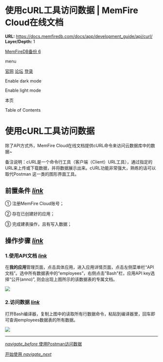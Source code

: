 # 使用cURL工具访问数据 | MemFire Cloud在线文档

**URL:** https://docs.memfiredb.com/docs/app/development_guide/api/curl/
**Layer/Depth:** 1

[MemFireDB备份 6](/)

menu

[官网](https://memfiredb.com/)
[论坛](https://community.memfiredb.com/)
[登录](https://cloud.memfiredb.com/auth/login)

Enable dark mode

Enable light mode

本页

Table of Contents

# 使用cURL工具访问数据

除了API方式外，MemFire Cloud在线文档提供cURL命令来访问云数据库中的数据~

备注说明：cURL是一个命令行工具（客户端（Client）URL工具），通过指定的URL来上传或下载数据，并将数据展示出来。cURL功能非常强大，熟练的话可以取代Postman 这一类的图形界面工具。

## 前置条件 [*link*](#%e5%89%8d%e7%bd%ae%e6%9d%a1%e4%bb%b6)

① 注册MemFire Cloud账号；

② 存在已创建好的应用；

③ 完成建表操作，且有写入数据；

## 操作步骤 [*link*](#%e6%93%8d%e4%bd%9c%e6%ad%a5%e9%aa%a4)

### 1.使用API文档 [*link*](#1%e4%bd%bf%e7%94%a8api%e6%96%87%e6%a1%a3)

在**我的应用**管理页面，点击具体应用，进入应用详情页面，点击左侧菜单栏“API文档”。选中所有数据表中的“employees”，右侧点击"Bash"栏，应用API key选择“公开(anno)”, 则会出现上图所示的该数据表的专属文档。

![](../../../img/curl-1.png)

### 2.访问数据 [*link*](#2%e8%ae%bf%e9%97%ae%e6%95%b0%e6%8d%ae)

打开Bash编译器，复制上图中的读取所有行数据命令，粘贴到编译器里，回车即可查询employees数据表的所有数据。

![](../../../img/curl-2.png)

---

[*navigate\_before* 使用Postman访问数据](/docs/app/development_guide/api/postman/)

[开始使用 *navigate\_next*](/docs/app/development_guide/api/securing-your-api/)